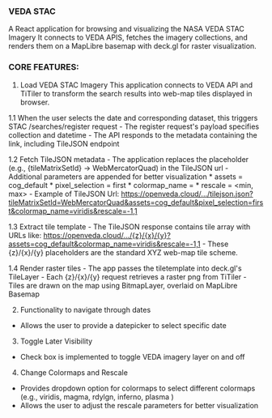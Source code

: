 ### VEDA STAC
A React application for browsing and visualizing the NASA VEDA STAC Imagery
It connects to VEDA APIS, fetches the imagery collections, and renders them on a MapLibre basemap with deck.gl for raster visualization.

### CORE FEATURES:
1. Load VEDA STAC Imagery
   This application connects to VEDA API and TiTiler to transform the search results into web-map tiles displayed in browser.

  1.1 When the user selects the date and corresponding dataset, this triggers STAC /searches/register request
    - The register request's payload specifies collection and datetime
    - The API responds to the metadata containing the link, including TileJSON endpoint
  
  1.2 Fetch TileJSON metadata
    - The application replaces the placeholder (e.g., {tileMatrixSetId} -> WebMercatorQuad) in the TileJSON url
    - Additional parameters are appended for better visualization
      * assets = cog_default
      * pixel_selection = first
      * colormap_name = <selected colormap>
      * rescale = <min, max>
    - Example of TileJSON Url:
      https://openveda.cloud/.../tilejson.json?tileMatrixSetId=WebMercatorQuad&assets=cog_default&pixel_selection=first&colormap_name=viridis&rescale=-1,1

  1.3 Extract tile template
    - The TileJSON response contains tile array with URLs like:
      https://openveda.cloud/.../{z}/{x}/{y}?assets=cog_default&colormap_name=viridis&rescale=-1,1
    - These {z}/{x}/{y} placeholders are the standard XYZ web-map tile scheme.

  1.4 Render raster tiles
    - The app passes the tiletemplate into deck.gl's TileLayer
    - Each {z}/{x}/{y} request retrieves a raster png from TiTiler
    - Tiles are drawn on the map using BitmapLayer, overlaid on MapLibre Basemap

2. Functionality to navigate through dates
  - Allows the user to provide a datepicker to select specific date

3. Toggle Later Visibility
  - Check box is implemented to toggle VEDA imagery layer on and off

4. Change Colormaps and Rescale
  - Provides dropdown option for colormaps to select different colormaps (e.g., viridis, magma, rdylgn, inferno, plasma )
  - Allows the user to adjust the rescale parameters for better visualization

  

           
